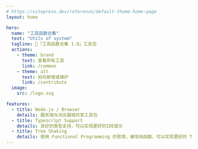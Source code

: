 ```yaml
---
# https://vitepress.dev/reference/default-theme-home-page
layout: home

hero:
  name: "工具函数合集"
  text: "Utils of system"
  tagline: 🔧「工具函数合集 1.0」工具包
  actions:
    - theme: brand
      text: 查看所有工具
      link: /common
    - theme: alt
      text: 如何新增或维护
      link: /contribute
  image:
    src: /logo.svg

features:
  - title: Node.js / Browser
    details: 服务端与浏览器端共享工具包
  - title: Typescript Support
    details: 良好的类型支持，可以实现更好的IDE提示
  - title: Tree Shaking
    details: 使用 Functional Programming 的思想，编写纯函数，可以实现更好的 Tree Shaking 效果
---
```


